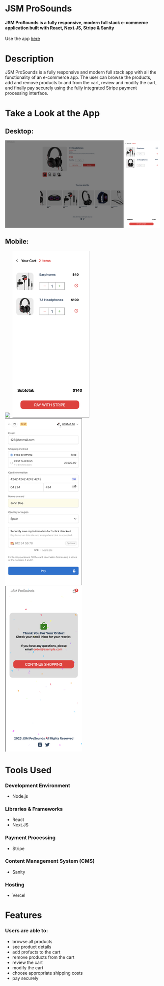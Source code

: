 # JSM ProSounds 

#### JSM ProSounds is a fully responsive, modern full stack e-commerce application built with React, Next.JS, Stripe & Sanity

Use the app [here](https://e-com-app-sanity.vercel.app)

# Description
JSM ProSounds is a fully responsive and modern full stack app with all the functionality of an e-commerce app. The user can browse the products, add and remove products to and from the cart, review and modify the cart, and finally pay securely using the fully integrated Stripe payment processing interface. 

 
# Take a Look at the App

## Desktop:

<kbd>
<img src="readme-images/desktop_ecomapp.png" />
</kbd>

## Mobile:

<kbd>
<img src="readme-images/ecomapp_mobile1.png" width="250"/>
</kbd>

<kbd>
<img src="readme-images/ecomapp_mobile2.png" width="250"/>
</kbd>

<kbd>
<img src="readme-images/ecomapp_mobile3.png" width="250"/>
</kbd>

<kbd>
<img src="readme-images/ecomapp_mobile4.png" width="250"/>
</kbd>

# Tools Used

### Development Environment
* Node.js

### Libraries & Frameworks
* React 
* Next.JS

### Payment Processing
* Stripe

### Content Management System (CMS)
* Sanity

### Hosting 
* Vercel

# Features

### Users are able to:

* browse all products
* see product details
* add profucts to the cart
* remove products from the cart
* review the cart
* modify the cart
* choose appropriate shipping costs
* pay securely 

</body>
